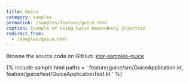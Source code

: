 ```yaml
---
title: Guice
category: samples
permalink: /samples/feature/guice.html
caption: Example of Using Guice Dependency Injection
redirect_from:
  - /samples/guice.html
---
```


Browse the source code on GitHub: [ktor-samples-guice](https://github.com/ktorio/ktor-samples/tree/master/feature/guice)

{% include sample.html paths = '
    feature/guice/src/GuiceApplication.kt,
    feature/guice/test/GuiceApplicationTest.kt
' %}
